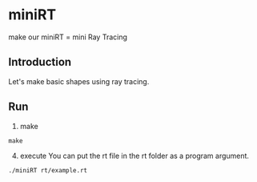 # miniRT
make our miniRT = mini Ray Tracing
## Introduction
Let's make basic shapes using ray tracing.

## Run
1. make
```
make
```
4. execute
You can put the rt file in the rt folder as a program argument.
```
./miniRT rt/example.rt
```
